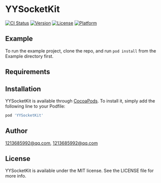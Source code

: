 # YYSocketKit

[![CI Status](https://img.shields.io/travis/1213685992@qq.com/YYSocketKit.svg?style=flat)](https://travis-ci.org/1213685992@qq.com/YYSocketKit)
[![Version](https://img.shields.io/cocoapods/v/YYSocketKit.svg?style=flat)](https://cocoapods.org/pods/YYSocketKit)
[![License](https://img.shields.io/cocoapods/l/YYSocketKit.svg?style=flat)](https://cocoapods.org/pods/YYSocketKit)
[![Platform](https://img.shields.io/cocoapods/p/YYSocketKit.svg?style=flat)](https://cocoapods.org/pods/YYSocketKit)

## Example

To run the example project, clone the repo, and run `pod install` from the Example directory first.

## Requirements

## Installation

YYSocketKit is available through [CocoaPods](https://cocoapods.org). To install
it, simply add the following line to your Podfile:

```ruby
pod 'YYSocketKit'
```

## Author

1213685992@qq.com, 1213685992@qq.com

## License

YYSocketKit is available under the MIT license. See the LICENSE file for more info.
